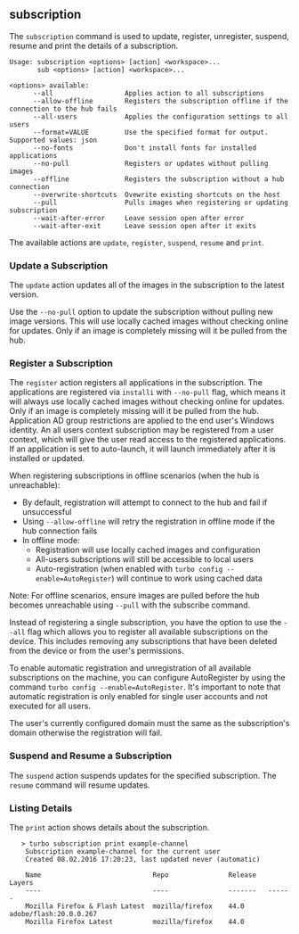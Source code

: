 ## subscription

The `subscription` command is used to update, register, unregister, suspend, resume and print the details of a subscription. 

```
Usage: subscription <options> [action] <workspace>...
       sub <options> [action] <workspace>...

<options> available:
      --all                  Applies action to all subscriptions
      --allow-offline        Registers the subscription offline if the connection to the hub fails
      --all-users            Applies the configuration settings to all users
      --format=VALUE         Use the specified format for output. Supported values: json
      --no-fonts             Don't install fonts for installed applications
      --no-pull              Registers or updates without pulling images
      --offline              Registers the subscription without a hub connection
      --overwrite-shortcuts  Ovewrite existing shortcuts on the host
      --pull                 Pulls images when registering or updating subscription
      --wait-after-error     Leave session open after error
      --wait-after-exit      Leave session open after it exits
```

The available actions are `update`, `register`, `suspend`, `resume` and `print`.

### Update a Subscription
The `update` action updates all of the images in the subscription to the latest version.  

Use the `--no-pull` option to update the subscription without pulling new image versions. This will use locally cached images without checking online for updates. Only if an image is completely missing will it be pulled from the hub.

### Register a Subscription
The `register` action registers all applications in the subscription. The applications are registered via `installi` with `--no-pull` flag, which means it will always use locally cached images without checking online for updates. Only if an image is completely missing will it be pulled from the hub. Application AD group restrictions are applied to the end user's Windows identity. An all users context subscription may be registered from a user context, which will give the user read access to the registered applications. If an application is set to auto-launch, it will launch immediately after it is installed or updated.

When registering subscriptions in offline scenarios (when the hub is unreachable):
- By default, registration will attempt to connect to the hub and fail if unsuccessful
- Using `--allow-offline` will retry the registration in offline mode if the hub connection fails
- In offline mode:
  - Registration will use locally cached images and configuration
  - All-users subscriptions will still be accessible to local users
  - Auto-registration (when enabled with `turbo config --enable=AutoRegister`) will continue to work using cached data

Note: For offline scenarios, ensure images are pulled before the hub becomes unreachable using `--pull` with the subscribe command.

Instead of registering a single subscription, you have the option to use the `--all` flag which allows you to register all available subscriptions on the device. This includes removing any subscriptions that have been deleted from the device or from the user's permissions.

To enable automatic registration and unregistration of all available subscriptions on the machine, you can configure AutoRegister by using the command `turbo config --enable=AutoRegister`. It's important to note that automatic registration is only enabled for single user accounts and not executed for all users.

The user's currently configured domain must the same as the subscription's domain otherwise the registration will fail.

### Suspend and Resume a Subscription
The `suspend` action suspends updates for the specified subscription. The `resume` command will resume updates.

### Listing Details
The `print` action shows details about the subscription.

```
   > turbo subscription print example-channel
    Subscription example-channel for the current user
    Created 08.02.2016 17:20:23, last updated never (automatic)

    Name                            Repo               Release   Layers
    ----                            ----               -------   ------
    Mozilla Firefox & Flash Latest  mozilla/firefox    44.0      adobe/flash:20.0.0.267
    Mozilla Firefox Latest          mozilla/firefox    44.0      
```
